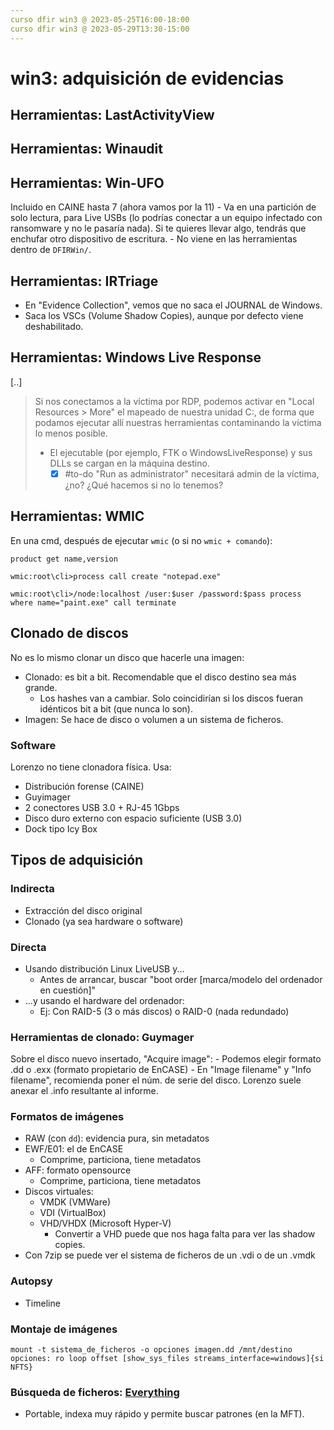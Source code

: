 ```yaml
---
curso dfir win3 @ 2023-05-25T16:00-18:00
curso dfir win3 @ 2023-05-29T13:30-15:00
---
```

# win3: adquisición de evidencias

## Herramientas: LastActivityView
## Herramientas: Winaudit
## Herramientas: Win-UFO
Incluido en CAINE hasta 7 (ahora vamos por la 11)
	- Va en una partición de solo lectura, para Live USBs (lo podrías conectar a un equipo infectado con ransomware y no le pasaría nada). Si te quieres llevar algo, tendrás que enchufar otro dispositivo de escritura.
	- No viene en las herramientas dentro de `DFIRWin/`.
## Herramientas: IRTriage
- En "Evidence Collection", vemos que no saca el JOURNAL de Windows.
- Saca los VSCs (Volume Shadow Copies), aunque por defecto viene deshabilitado.
## Herramientas: Windows Live Response
[..]
> Si nos conectamos a la víctima por RDP,
> podemos activar en "Local Resources > More" el mapeado de nuestra unidad C:,
> de forma que podamos ejecutar allí nuestras herramientas contaminando la víctima lo menos posible.
> - El ejecutable (por ejemplo, FTK o WindowsLiveResponse) y sus DLLs se cargan en la máquina destino.
> 	- [x] #to-do "Run as administrator" necesitará admin de la víctima, ¿no? ¿Qué hacemos si no lo tenemos?

## Herramientas: WMIC
En una cmd, después de ejecutar `wmic` (o si no `wmic + comando`):
```
product get name,version
```
```
wmic:root\cli>process call create "notepad.exe"
```
```
wmic:root\cli>/node:localhost /user:$user /password:$pass process where name="paint.exe" call terminate
```

## Clonado de discos
No es lo mismo clonar un disco que hacerle una imagen:
- Clonado: es bit a bit. Recomendable que el disco destino sea más grande.
	- Los hashes van a cambiar. Solo coincidirían si los discos fueran idénticos bit a bit (que nunca lo son).
- Imagen: Se hace de disco o volumen a un sistema de ficheros.

### Software
Lorenzo no tiene clonadora física. Usa:
- Distribución forense (CAINE)
- Guyimager
- 2 conectores USB 3.0 + RJ-45 1Gbps
- Disco duro externo con espacio suficiente (USB 3.0)
- Dock tipo Icy Box

## Tipos de adquisición
### Indirecta
- Extracción del disco original
- Clonado (ya sea hardware o software)
### Directa
- Usando distribución Linux LiveUSB y...
	- Antes de arrancar, buscar "boot order [marca/modelo del ordenador en cuestión]"
- ...y usando el hardware del ordenador:
	- Ej: Con RAID-5 (3 o más discos) o RAID-0 (nada redundado)

### Herramientas de clonado: Guymager
Sobre el disco nuevo insertado, "Acquire image":
	- Podemos elegir formato .dd o .exx (formato propietario de EnCASE)
	- En "Image filename" y "Info filename", recomienda poner el núm. de serie del disco.
Lorenzo suele anexar el .info resultante al informe.

### Formatos de imágenes
- RAW (con `dd`): evidencia pura, sin metadatos
- EWF/E01: el de EnCASE
	- Comprime, particiona, tiene metadatos
- AFF: formato opensource
	- Comprime, particiona, tiene metadatos
- Discos virtuales:
	- VMDK (VMWare)
	- VDI (VirtualBox)
	- VHD/VHDX (Microsoft Hyper-V)
		- Convertir a VHD puede que nos haga falta para ver las shadow copies.
- Con 7zip se puede ver el sistema de ficheros de un .vdi o de un .vmdk

### Autopsy
- Timeline

### Montaje de imágenes
```
mount -t sistema_de_ficheros -o opciones imagen.dd /mnt/destino
opciones: ro loop offset [show_sys_files streams_interface=windows]{si NFTS}
```

### Búsqueda de ficheros: [Everything](https://www.voidtools.com/downloads)
- Portable, indexa muy rápido y permite buscar patrones (en la MFT).
